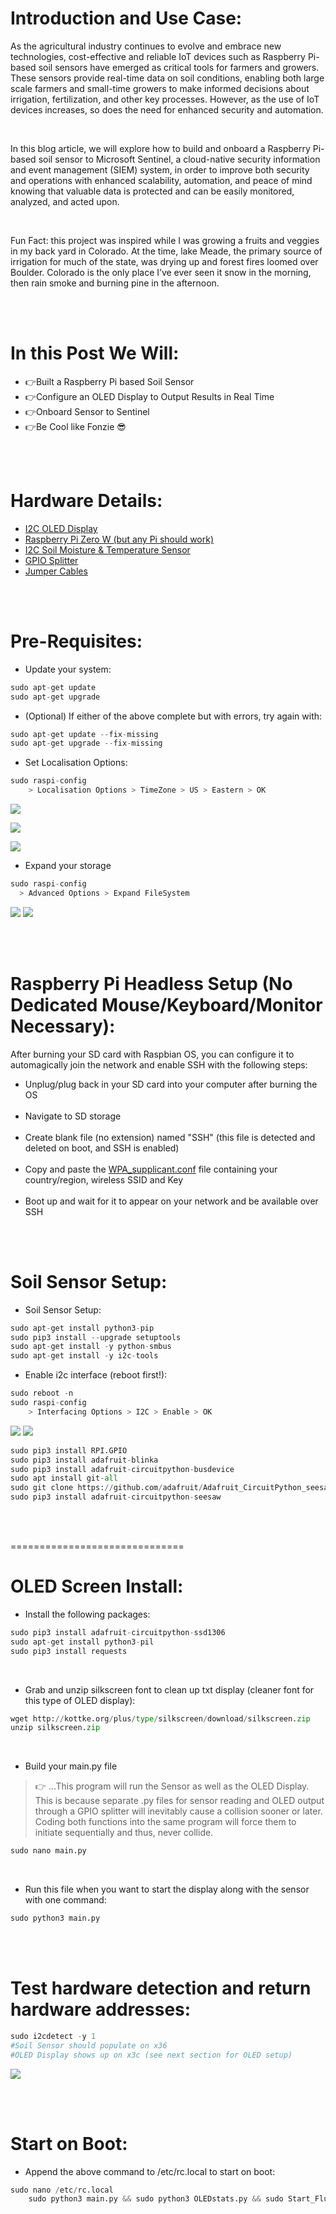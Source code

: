 # Introduction and Use Case:
As the agricultural industry continues to evolve and embrace new technologies, cost-effective and reliable IoT devices such as Raspberry Pi-based soil sensors have emerged as critical tools for farmers and growers. These sensors provide real-time data on soil conditions, enabling both large scale farmers and small-time growers to make informed decisions about irrigation, fertilization, and other key processes. However, as the use of IoT devices increases, so does the need for enhanced security and automation.

<br/>

In this blog article, we will explore how to build and onboard a Raspberry Pi-based soil sensor to Microsoft Sentinel, a cloud-native security information and event management (SIEM) system, in order to improve both security and operations with enhanced scalability, automation, and peace of mind knowing that valuable data is protected and can be easily monitored, analyzed, and acted upon.

<br/>

Fun Fact: this project was inspired while I was growing a fruits and veggies in my back yard in Colorado. At the time, lake Meade, the primary source of irrigation for much of the state, was drying up and forest fires loomed over Boulder. Colorado is the only place I’ve ever seen it snow in the morning, then rain smoke and burning pine in the afternoon. 

<br/><br/>

# In this Post We Will: 
- &#128073;Built a Raspberry Pi based Soil Sensor
- &#128073;Configure an OLED Display to Output Results in Real Time
- &#128073;Onboard Sensor to Sentinel
- &#128073;Be Cool like Fonzie 😎

<br/><br/>

# Hardware Details: 

- [I2C OLED Display](https://a.co/d/cjIjMv2)
- [Raspberry Pi Zero W (but any Pi should work)](https://a.co/d/2G6Mq9C)
- [I2C Soil Moisture & Temperature Sensor](https://a.co/d/biWvUO2)
- [GPIO Splitter](https://shop.pimoroni.com/products/hat-hacker-hat?variant=31812879056979)
- [Jumper Cables](https://a.co/d/3A3MSpy)

<br/><br/>


# Pre-Requisites:

- Update your system:
```python
sudo apt-get update
sudo apt-get upgrade
```

- (Optional) If either of the above complete but with errors, try again with:
```python 
sudo apt-get update --fix-missing
sudo apt-get upgrade --fix-missing
```

- Set Localisation Options:
```python
sudo raspi-config
	> Localisation Options > TimeZone > US > Eastern > OK
```

![](/assets/img/SoilSensor/Localization1.png)

![](/assets/img/SoilSensor/Localization2.png)

![](/assets/img/SoilSensor/Localization3.png)


- Expand your storage
```python
sudo raspi-config
  > Advanced Options > Expand FileSystem
```
![](/assets/img/SoilSensor/Disk1.png)
![](/assets/img/SoilSensor/Disk2.png)

<br/><br/>

# Raspberry Pi Headless Setup (No Dedicated Mouse/Keyboard/Monitor Necessary):
After burning your SD card with Raspbian OS, you can configure it to automagically join the network and enable SSH with the following steps: 
- Unplug/plug back in your SD card into your computer after burning the OS
<br/><br/>
- Navigate to SD storage
<br/><br/>
- Create blank file (no extension) named "SSH" (this file is detected and deleted on boot, and SSH is enabled)
<br/><br/>
- Copy and paste the [WPA_supplicant.conf](https://github.com/EEN421/Sentinel-Integrated-RPI-Soil-Sensor/blob/Main/Code/wpa_supplicant.conf) file containing your country/region, wireless SSID and Key 
<br/><br/>
- Boot up and wait for it to appear on your network and be available over SSH

<br/><br/>

# Soil Sensor Setup:

- Soil Sensor Setup:
```python
sudo apt-get install python3-pip
sudo pip3 install --upgrade setuptools
sudo apt-get install -y python-smbus
sudo apt-get install -y i2c-tools
```

- Enable i2c interface (reboot first!):
```python
sudo reboot -n
sudo raspi-config
	> Interfacing Options > I2C > Enable > OK
```
![](/assets/img/SoilSensor/I2C1.png)
![](/assets/img/SoilSensor/I2C2.png)

```python
sudo pip3 install RPI.GPIO
sudo pip3 install adafruit-blinka
sudo pip3 install adafruit-circuitpython-busdevice
sudo apt install git-all
sudo git clone https://github.com/adafruit/Adafruit_CircuitPython_seesaw.git
sudo pip3 install adafruit-circuitpython-seesaw
```

<br/><br/>

==============================
# OLED Screen Install:

- Install the following packages:
```python
sudo pip3 install adafruit-circuitpython-ssd1306
sudo apt-get install python3-pil
sudo pip3 install requests
```

<br/>

- Grab and unzip silkscreen font to clean up txt display (cleaner font for this type of OLED display):
```python
wget http://kottke.org/plus/type/silkscreen/download/silkscreen.zip
unzip silkscreen.zip
```

<br/>

- Build your main.py file
> &#128073; ...This program will run the Sensor as well as the OLED Display. This is because separate .py files for sensor reading and OLED output through a GPIO splitter will inevitably cause a collision sooner or later. Coding both functions into the same program will force them to initiate sequentially and thus, never collide.

```python
sudo nano main.py
```

<br/>

- Run this file when you want to start the display along with the sensor with one command:
```python
sudo python3 main.py
```

<br/><br/>

# Test hardware detection and return hardware addresses:
```python
sudo i2cdetect -y 1
#Soil Sensor should populate on x36
#OLED Display shows up on x3c (see next section for OLED setup)
```
![](/assets/img/SoilSensor/HardwareAddress.png)


<br/><br/>


# Start on Boot:
- Append the above command to /etc/rc.local to start on boot:
```python
sudo nano /etc/rc.local
	sudo python3 main.py && sudo python3 OLEDstats.py && sudo Start_FluentD.bash
```
